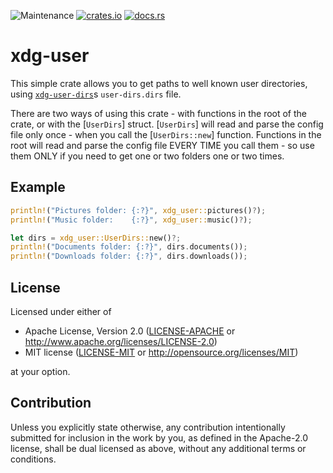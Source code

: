 ![Maintenance](https://img.shields.io/maintenance/yes/2021)
[![crates.io](https://img.shields.io/crates/v/xdg-user)](https://crates.io/crates/xdg-user)
[![docs.rs](https://docs.rs/xdg-user/badge.svg)](https://docs.rs/xdg-user)

# xdg-user

This simple crate allows you to get paths to well known user directories,
using [`xdg-user-dirs`][1]s `user-dirs.dirs` file.

There are two ways of using this crate - with functions in the root of the
crate, or with the [`UserDirs`] struct. [`UserDirs`] will read and parse the
config file only once - when you call the [`UserDirs::new`] function.
Functions in the root will read and parse the config file EVERY TIME you
call them - so use them ONLY if you need to get one or two folders one or
two times.

## Example

```rust
println!("Pictures folder: {:?}", xdg_user::pictures()?);
println!("Music folder:    {:?}", xdg_user::music()?);

let dirs = xdg_user::UserDirs::new()?;
println!("Documents folder: {:?}", dirs.documents());
println!("Downloads folder: {:?}", dirs.downloads());
```

[1]: https://www.freedesktop.org/wiki/Software/xdg-user-dirs/

## License

Licensed under either of

 * Apache License, Version 2.0
   ([LICENSE-APACHE](LICENSE-APACHE) or http://www.apache.org/licenses/LICENSE-2.0)
 * MIT license
   ([LICENSE-MIT](LICENSE-MIT) or http://opensource.org/licenses/MIT)

at your option.

## Contribution

Unless you explicitly state otherwise, any contribution intentionally submitted
for inclusion in the work by you, as defined in the Apache-2.0 license, shall be
dual licensed as above, without any additional terms or conditions.
